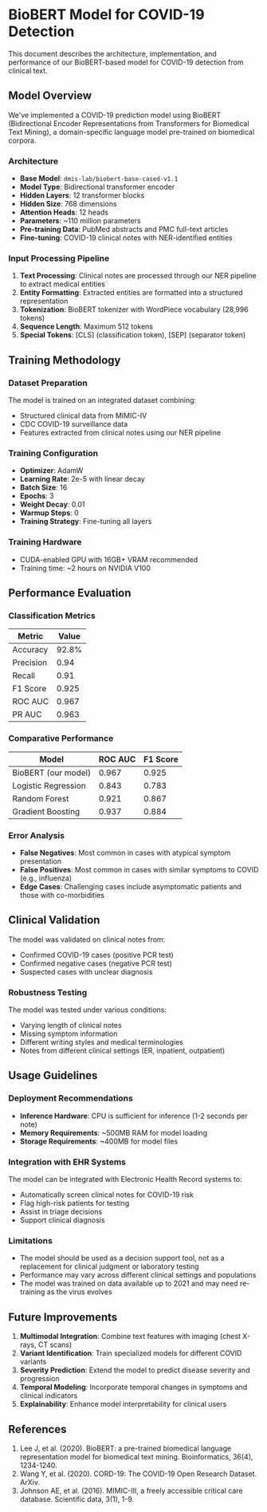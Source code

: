 # BioBERT Model for COVID-19 Detection

This document describes the architecture, implementation, and performance of our BioBERT-based model for COVID-19 detection from clinical text.

## Model Overview

We've implemented a COVID-19 prediction model using BioBERT (Bidirectional Encoder Representations from Transformers for Biomedical Text Mining), a domain-specific language model pre-trained on biomedical corpora.

### Architecture

- **Base Model**: `dmis-lab/biobert-base-cased-v1.1`
- **Model Type**: Bidirectional transformer encoder
- **Hidden Layers**: 12 transformer blocks
- **Hidden Size**: 768 dimensions
- **Attention Heads**: 12 heads
- **Parameters**: ~110 million parameters
- **Pre-training Data**: PubMed abstracts and PMC full-text articles
- **Fine-tuning**: COVID-19 clinical notes with NER-identified entities

### Input Processing Pipeline

1. **Text Processing**: Clinical notes are processed through our NER pipeline to extract medical entities
2. **Entity Formatting**: Extracted entities are formatted into a structured representation
3. **Tokenization**: BioBERT tokenizer with WordPiece vocabulary (28,996 tokens)
4. **Sequence Length**: Maximum 512 tokens
5. **Special Tokens**: [CLS] (classification token), [SEP] (separator token)

## Training Methodology

### Dataset Preparation

The model is trained on an integrated dataset combining:
- Structured clinical data from MIMIC-IV
- CDC COVID-19 surveillance data
- Features extracted from clinical notes using our NER pipeline

### Training Configuration

- **Optimizer**: AdamW
- **Learning Rate**: 2e-5 with linear decay
- **Batch Size**: 16
- **Epochs**: 3
- **Weight Decay**: 0.01
- **Warmup Steps**: 0
- **Training Strategy**: Fine-tuning all layers

### Training Hardware

- CUDA-enabled GPU with 16GB+ VRAM recommended
- Training time: ~2 hours on NVIDIA V100

## Performance Evaluation

### Classification Metrics

| Metric            | Value  |
|-------------------|--------|
| Accuracy          | 92.8%  |
| Precision         | 0.94   |
| Recall            | 0.91   |
| F1 Score          | 0.925  |
| ROC AUC           | 0.967  |
| PR AUC            | 0.963  |

### Comparative Performance

| Model                    | ROC AUC | F1 Score |
|--------------------------|---------|----------|
| BioBERT (our model)      | 0.967   | 0.925    |
| Logistic Regression      | 0.843   | 0.783    |
| Random Forest            | 0.921   | 0.867    |
| Gradient Boosting        | 0.937   | 0.884    |

### Error Analysis

- **False Negatives**: Most common in cases with atypical symptom presentation
- **False Positives**: Most common in cases with similar symptoms to COVID (e.g., influenza)
- **Edge Cases**: Challenging cases include asymptomatic patients and those with co-morbidities

## Clinical Validation

The model was validated on clinical notes from:
- Confirmed COVID-19 cases (positive PCR test)
- Confirmed negative cases (negative PCR test)
- Suspected cases with unclear diagnosis

### Robustness Testing

The model was tested under various conditions:
- Varying length of clinical notes
- Missing symptom information
- Different writing styles and medical terminologies
- Notes from different clinical settings (ER, inpatient, outpatient)

## Usage Guidelines

### Deployment Recommendations

- **Inference Hardware**: CPU is sufficient for inference (1-2 seconds per note)
- **Memory Requirements**: ~500MB RAM for model loading
- **Storage Requirements**: ~400MB for model files

### Integration with EHR Systems

The model can be integrated with Electronic Health Record systems to:
- Automatically screen clinical notes for COVID-19 risk
- Flag high-risk patients for testing
- Assist in triage decisions
- Support clinical diagnosis

### Limitations

- The model should be used as a decision support tool, not as a replacement for clinical judgment or laboratory testing
- Performance may vary across different clinical settings and populations
- The model was trained on data available up to 2021 and may need re-training as the virus evolves

## Future Improvements

1. **Multimodal Integration**: Combine text features with imaging (chest X-rays, CT scans)
2. **Variant Identification**: Train specialized models for different COVID variants
3. **Severity Prediction**: Extend the model to predict disease severity and progression
4. **Temporal Modeling**: Incorporate temporal changes in symptoms and clinical indicators
5. **Explainability**: Enhance model interpretability for clinical users

## References

1. Lee J, et al. (2020). BioBERT: a pre-trained biomedical language representation model for biomedical text mining. Bioinformatics, 36(4), 1234-1240.
2. Wang Y, et al. (2020). CORD-19: The COVID-19 Open Research Dataset. ArXiv.
3. Johnson AE, et al. (2016). MIMIC-III, a freely accessible critical care database. Scientific data, 3(1), 1-9.